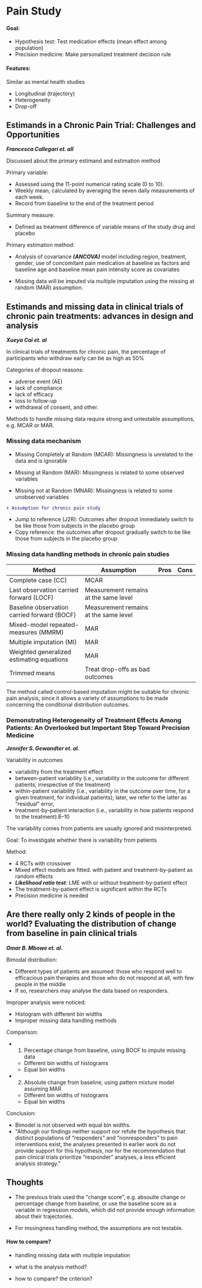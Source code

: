 # Pain Study


#### Goal: 

* Hypothesis test: Test medication effects (mean effect among population)
* Precision medicine: Make personalized treatment decision rule

#### Features: 

Similar as mental health studies

* Longitudinal (trajectory)
* Heterogeneity 
* Drop-off



## Estimands in a Chronic Pain Trial: Challenges and Opportunities
***Francesca Callegari et. all***

Discussed about the primary estimand and estimation method 

Primary variable: 

* Assessed using the 11-point numerical rating scale (0 to 10).
* Weekly mean, calculated by averaging the seven daily measurements of each week.
* Record from baseline to the end of the treatment period

Summary measure: 

* Defined as treatment difference of variable means of the study drug and placebo

Primary estimation method: 

* Analysis of covariance ***(ANCOVA)*** model including region, treatment, gender, use of concomitant pain medication at baseline as factors and baseline age and baseline mean pain intensity score as covariates

* Missing data will be imputed via multiple imputation using the missing at random (MAR) assumption.


## Estimands and missing data in clinical trials of chronic pain treatments: advances in design and analysis
***Xueya Cai et. al***

In clinical trials of treatments for chronic pain, the percentage of participants who withdraw early can be as high as 50%

Categories of dropout reasons: 

* adverse event (AE)
* lack of compliance
* lack of efficacy
* loss to follow-up
* withdrawal of consent, and other.

Methods to handle missing data require strong and untestable assumptions, e.g. MCAR or MAR. 

### Missing data mechanism

* Missing Completely at Random (MCAR): Missingness is unrelated to the data and is ignorable

* Missing at Random (MAR): Missingness is related to some observed variables

* Missing not at Random (MNAR): Missingness is related to some unobserved variables

```diff
+ Assumption for chronic pain study
```

* Jump to reference (J2R): Outcomes after dropout immediately switch to be like those from subjects in the placebo group 
* Copy reference: the outcomes after dropout gradually switch to be like those from subjects in the placebo group


### Missing data handling methods in chronic pain studies

| Method | Assumption | Pros | Cons|
| --- | --- | --- |--- |
|Complete case (CC) |  MCAR | | |
|Last observation carried forward (LOCF)| Measurement remains at the same level | |
|Baseline observation carried forward (BOCF)|Measurement remains at the same level | | 
|Mixed-model repeated-measures (MMRM) | MAR | | |
|Multiple imputation (MI)| MAR |  | |
|Weighted generalized estimating equations| MAR | | |
|Trimmed means|Treat drop-offs as bad outcomes | | | 


The method called control-based imputation might be suitable for chronic pain analysis, since it allows a variety of assumptions to be made concerning the conditional distribution outcomes. 


### Demonstrating Heterogeneity of Treatment Effects Among Patients: An Overlooked but Important Step Toward Precision Medicine
***Jennifer S. Gewandter et. al.***

Variability in outcomes
* variability from the treatment effect 
* between-patient variability (i.e., variability in the outcome for different patients, irrespective of the treatment)
* within-patient variability (i.e., variability in the outcome over time, for a given treatment, for individual patients); later, we refer to the latter as “residual” error, 
* treatment-by-patient interaction (i.e., variability in how patients respond to the treatment).6–10

The variability comes from patients are usually ignored and misinterpreted.

Goal: To investigate whether there is variability from patients 

Method: 

* 4 RCTs with crossover
* Mixed effect models are fitted. with patient and treatment-by-patient as random effects 
* ***Likelihood ratio test***: LME with or without treatment-by-patient effect
* The  treatment-by-patient effect is significant within the RCTs
* Precision medicine is needed


## Are there really only 2 kinds of people in the world? Evaluating the distribution of change from baseline in pain clinical trials 
***Omar B. Mbowe et. al.***

Bimodal distribution: 

* Different types of patients are assumed: those who respond well to efficacious pain therapies and those who do not respond at all, with few people in the middle
* If so, researchers may analyse the data based on responders. 

Improper analysis were noticed: 

* Histogram with different bin widths
* Improper missing data handling methods

Comparison: 

* 1. Percentage change from baseline, using BOCF to impute missing data 

   +  Different bin widths of histograms 
   +  Equal bin widths

* 2. Absolute change from baseline, using pattern mixture model assuming MAR

   +  Different bin widths of histograms 
   +  Equal bin widths

Conclusion: 

* Bimodel is not observed with equal bin widths. 
* "Although our findings neither support nor refute the hypothesis that distinct
populations of “responders” and “nonresponders” to pain interventions exist, the analyses presented in earlier work do not provide
support for this hypothesis, nor for the recommendation that pain clinical trials prioritize “responder” analyses, a less efficient analysis
strategy." 



## Thoughts 

* The previous trials used the "change score", e.g. absoulte change or percentage change from baseline, or use the baseline score as a variable in regression models, which did not provide enough information about their trajectories. 

* For mssingness handling method, the assumptions are not testable. 

#### How to compare? 

* handling missing data with multiple imputation 

* what is the analysis method? 

* how to compare? the criterion? 


